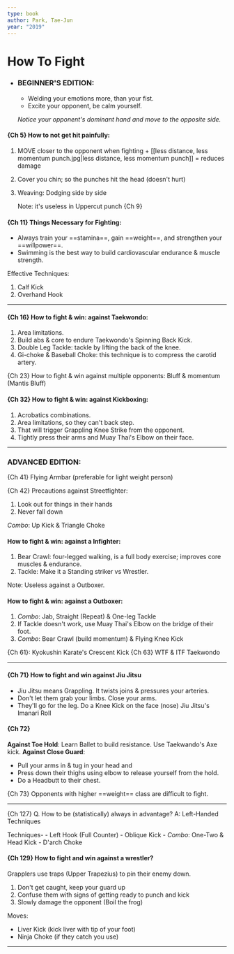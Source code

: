 ```yaml
---
type: book
author: Park, Tae-Jun
year: "2019"
---
```


# How To Fight 

- ### BEGINNER'S EDITION: 
	- Welding your emotions more, than your fist.
	- Excite your opponent, be calm yourself. 

	*Notice your opponent's dominant hand and move to the opposite side.*


#### {Ch 5} How to not get hit painfully: 

1. MOVE closer to the opponent when fighting + [[less distance, less momentum punch.jpg|less distance, less momentum punch]] = reduces damage 
2. Cover you chin; so the punches hit the head (doesn't hurt)
3. Weaving: Dodging side by side

	Note: it's useless in Uppercut punch {Ch 9}
#### {Ch 11} Things Necessary for Fighting: 
- Always train your ==stamina==, gain ==weight==, and strengthen your ==willpower==.
- Swimming is the best way to build cardiovascular endurance & muscle strength. 

Effective Techniques: 
1. Calf Kick
2. Overhand Hook 

***
 #### {Ch 16} How to fight & win: against Taekwondo: 
1. Area limitations.
2. Build abs & core to endure Taekwondo's Spinning Back Kick. 
3. Double Leg Tackle: tackle by lifting the back of the knee.
4. Gi-choke & Baseball Choke: this technique is to compress the carotid artery. 

{Ch 23} How to fight & win against multiple opponents: Bluff & momentum (Mantis Bluff)

 #### {Ch 32} How to fight & win: against Kickboxing: 
1. Acrobatics combinations.
2. Area limitations, so they can't back step.
3. That will trigger Grappling Knee Strike from the opponent.
4. Tightly press their arms and Muay Thai's Elbow on their face.

***
 ### ADVANCED EDITION:
{Ch 41} Flying Armbar (preferable for light weight person) 

{Ch 42}
Precautions against Streetfighter:
1. Look out for things in their hands 
2. Never fall down

*Combo*: Up Kick & Triangle Choke

#### How to fight & win: against a Infighter:
1. Bear Crawl: four-legged walking, is a full body exercise; improves core muscles & endurance. 
2. Tackle: Make it a Standing striker vs Wrestler.

Note: Useless against a Outboxer.

 #### How to fight & win: against a Outboxer: 
1. *Combo*: Jab, Straight (Repeat) & One-leg Tackle
2. If Tackle doesn't work, use Muay Thai's Elbow on the bridge of their foot.
3. *Combo*: Bear Crawl (build momentum) & Flying Knee Kick

{Ch 61}: Kyokushin Karate's Crescent Kick
{Ch 63} WTF & ITF Taekwondo 

***
 #### {Ch 71} How to fight and win against Jiu Jitsu 
- Jiu Jitsu means Grappling. It twists joins & pressures your arteries.
- Don't let them grab your limbs. Close your arms. 
- They'll go for the leg. Do a Knee Kick on the face (nose)
Jiu Jitsu's Imanari Roll

#### {Ch 72} 
**Against Toe Hold**: Learn Ballet to build resistance. Use Taekwando's Axe kick.
**Against Close Guard**: 
- Pull your arms in & tug in your head and 
- Press down their thighs using elbow to release yourself from the hold.
- Do a Headbutt to their chest.

{Ch 73} Opponents with higher ==weight== class are difficult to fight. 

***
{Ch 127}
Q. How to be (statistically) always in advantage?
A: Left-Handed Techniques 

Techniques-
	- Left Hook (Full Counter)
	- Oblique Kick
	- *Combo*: One-Two & Head Kick
	- D'arch Choke

 #### {Ch 129} How to fight and win against a wrestler? 
Grapplers use traps (Upper Trapezius) to pin their enemy down. 
1. Don't get caught, keep your guard up
2. Confuse them with signs of getting ready to punch and kick
3. Slowly damage the opponent (Boil the frog)

Moves: 
- Liver Kick (kick liver with tip of your foot) 
- Ninja Choke (if they catch you use)

***